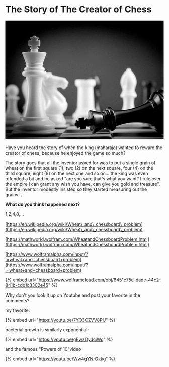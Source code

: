 # The Story of The Creator of Chess

![](../.gitbook/assets/chess.png)

Have you heard the story of when the king (maharaja) wanted to reward the creator of chess, because he enjoyed the game so much?

The story goes that all the inventor asked for was to put a single grain of wheat on the first square (1), two (2) on the next square, four (4) on the third square, eight (8) on the next one and so on... the king was even offended a bit and he asked "are you sure that's what you want? I rule over the empire I can grant any wish you have, can give you gold and treasure". But the inventor modestly insisted so they started measuring out the grains...

**What do you think happened next?**

1,2,4,8,...

[https://en.wikipedia.org/wiki/Wheat\_and\_chessboard\_problem](https://en.wikipedia.org/wiki/Wheat\_and\_chessboard\_problem)

[https://mathworld.wolfram.com/WheatandChessboardProblem.html](https://mathworld.wolfram.com/WheatandChessboardProblem.html)

[https://www.wolframalpha.com/input/?i=wheat+and+chessboard+problem](https://www.wolframalpha.com/input/?i=wheat+and+chessboard+problem)

{% embed url="https://www.wolframcloud.com/obj/6451c75e-dade-44c2-841b-cdb1c3302e45" %}

Why don't you look it up on Youtube and post your favorite in the comments?

my favorite:

{% embed url="https://youtu.be/7YQ3CZVV8PU" %}

bacterial growth is similarly exponential:

{% embed url="https://youtu.be/gEwzDydciWc" %}

and the famous "Powers of 10"video

{% embed url="https://youtu.be/Ww4gYNrOkkg" %}
